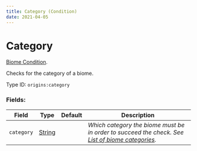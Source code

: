```yaml
---
title: Category (Condition)
date: 2021-04-05
---
```

# Category

[Biome Condition](../biome_conditions.md).

Checks for the category of a biome.

Type ID: `origins:category`

### Fields:

Field  | Type | Default | Description
-------|------|---------|-------------
`category` | [String](../data_types/string.md) | |  _Which category the biome must be in order to succeed the check. See [List of biome categories](../misc/list_of_biome_categories.md)._
